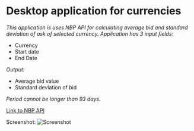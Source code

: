 # Desktop application for currencies

*This application is uses NBP API for calculating average bid and standard deviation of ask of selected currency. Application has 3 input fields:*
* Currency
* Start date
* End Date

*Output:*
* Average bid value
* Standard deviation of bid

*Period cannot be longer than 93 days.* 

[Link to NBP API](http://api.nbp.pl/en.html) 

Screenshot:
![Screenshot](https://i.imgur.com/Ri4sdOTl.png)

